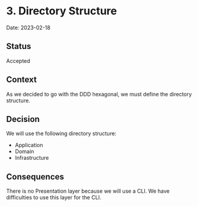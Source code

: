 # 3. Directory Structure

Date: 2023-02-18

## Status

Accepted

## Context

As we decided to go with the DDD hexagonal, we must define the directory structure.

## Decision

We will use the following directory structure:

- Application
- Domain
- Infrastructure

## Consequences

There is no Presentation layer because we will use a CLI. We have difficulties to use this layer for the CLI.






